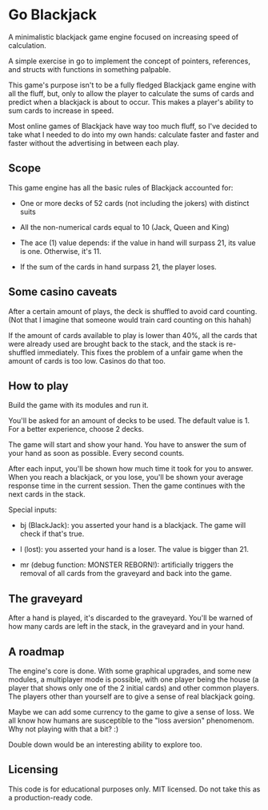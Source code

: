 # Go Blackjack

A minimalistic blackjack game engine focused on increasing speed of calculation.

A simple exercise in go to implement the concept of pointers, references, and structs with functions in something palpable.

This game's purpose isn't to be a fully fledged Blackjack game engine with all the fluff, but, only to allow the player to calculate the sums of cards and predict when a blackjack is about to occur. This makes a player's ability to sum cards to increase in speed.

Most online games of Blackjack have way too much fluff, so I've decided to take what I needed to do into my own hands: calculate faster and faster and faster without the advertising in between each play.

## Scope

This game engine has all the basic rules of Blackjack accounted for:

- One or more decks of 52 cards (not including the jokers) with distinct suits

- All the non-numerical cards equal to 10 (Jack, Queen and King)

- The ace (1) value depends: if the value in hand will surpass 21, its value is one. Otherwise, it's 11.

- If the sum of the cards in hand surpass 21, the player loses.


## Some casino caveats

After a certain amount of plays, the deck is shuffled to avoid card counting. (Not that I imagine that someone would train card counting on this hahah)

If the amount of cards available to play is lower than 40%, all the cards that were already used are brought back to the stack, and the stack is re-shuffled immediately. This fixes the problem of a unfair game when the amount of cards is too low. Casinos do that too.

## How to play

Build the game with its modules and run it.

You'll be asked for an amount of decks to be used. The default value is 1. For a better experience, choose 2 decks.

The game will start and show your hand. You have to answer the sum of your hand as soon as possible. Every second counts.

After each input, you'll be shown how much time it took for you to answer. When you reach a blackjack, or you lose, you'll be shown your average response time in the current session. Then the game continues with the next cards in the stack.

Special inputs:

- bj (BlackJack): you asserted your hand is a blackjack. The game will check if that's true.

- l (lost): you asserted your hand is a loser. The value is bigger than 21.

- mr (debug function: MONSTER REBORN!): artificially triggers the removal of all cards from the graveyard and back into the game.


## The graveyard

After a hand is played, it's discarded to the graveyard. You'll be warned of how many cards are left in the stack, in the graveyard and in your hand.

## A roadmap

The engine's core is done. With some graphical upgrades, and some new modules, a multiplayer mode is possible, with one player being the house (a player that shows only one of the 2 initial cards) and other common players. The players other than yourself are to give a sense of real blackjack going.

Maybe we can add some currency to the game to give a sense of loss. We all know how humans are susceptible to the "loss aversion" phenomenom. Why not playing with that a bit? :)

Double down would be an interesting ability to explore too.

## Licensing

This code is for educational purposes only. MIT licensed. Do not take this as a production-ready code.